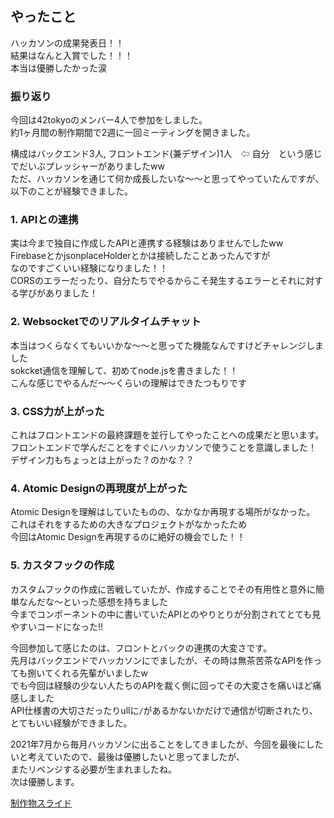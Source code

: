 ## やったこと
ハッカソンの成果発表日！！  
結果はなんと入賞でした！！！  
本当は優勝したかった涙  

### 振り返り
今回は42tokyoのメンバー4人で参加をしました。  
約1ヶ月間の制作期間で2週に一回ミーティングを開きました。  

構成はバックエンド3人, フロントエンド(兼デザイン)1人　⇦ 自分　という感じでだいぶプレッシャーがありましたww  
ただ、ハッカソンを通じて何か成長したいな〜〜と思ってやっていたんですが、以下のことが経験できました。

### 1. APIとの連携
実は今まで独自に作成したAPIと連携する経験はありませんでしたww  
FirebaseとかjsonplaceHolderとかは接続したことあったんですが  
なのですごくいい経験になりました！！  
CORSのエラーだったり、自分たちでやるからこそ発生するエラーとそれに対する学びがありました！  

### 2. Websocketでのリアルタイムチャット
本当はつくらなくてもいいかな〜〜と思ってた機能なんですけどチャレンジしました  
sokcket通信を理解して、初めてnode.jsを書きました！！  
こんな感じでやるんだ〜〜くらいの理解はできたつもりです

### 3. CSS力が上がった
これはフロントエンドの最終課題を並行してやったことへの成果だと思います。  
フロントエンドで学んだことをすぐにハッカソンで使うことを意識しました！  
デザイン力もちょっとは上がった？のかな？？

### 4. Atomic Designの再現度が上がった
Atomic Designを理解はしていたものの、なかなか再現する場所がなかった。  
これはそれをするための大きなプロジェクトがなかったため  
今回はAtomic Designを再現するのに絶好の機会でした！！

### 5. カスタフックの作成
カスタムフックの作成に苦戦していたが、作成することでその有用性と意外に簡単なんだな〜といった感想を持ちました  
今までコンポーネントの中に書いていたAPIとのやりとりが分割されてとても見やすいコードになった!!

今回参加して感じたのは、フロントとバックの連携の大変さです。  
先月はバックエンドでハッカソンにでましたが、その時は無茶苦茶なAPIを作っても捌いてくれる先輩がいましたw  
でも今回は経験の少ない人たちのAPIを裁く側に回ってその大変さを痛いほど痛感しました  
API仕様書の大切さだったりullに`/`があるかないかだけで通信が切断されたり、とてもいい経験ができました。  

2021年7月から毎月ハッカソンに出ることをしてきましたが、今回を最後にしたいと考えていたので、最後は優勝したいと思ってましたが、  
またリベンジする必要が生まれましたね。  
次は優勝します。

[制作物スライド](https://docs.google.com/presentation/d/1bRUSQLREUn3M8Lo2YQrRPIjhEQy4bV4yTBmMLTP03Ag/edit?usp=sharing)  
